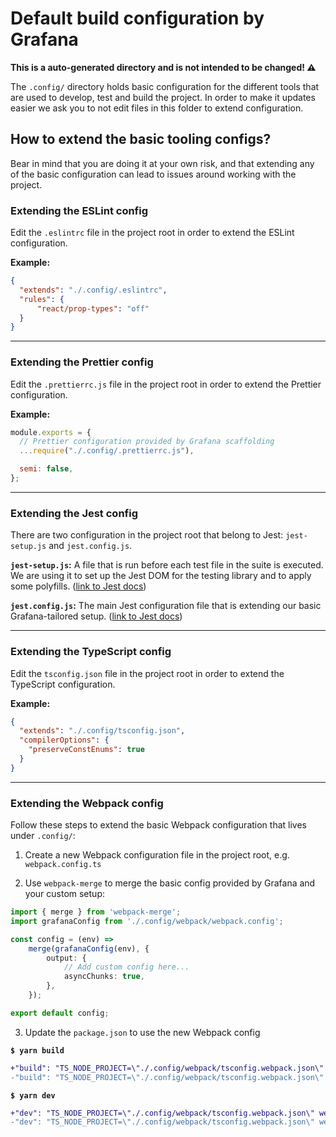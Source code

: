 # Default build configuration by Grafana

**This is a auto-generated directory and is not intended to be changed! ⚠️**

The `.config/` directory holds basic configuration for the different tools
that are used to develop, test and build the project. In order to make it updates easier we ask you to
not edit files in this folder to extend configuration.

## How to extend the basic tooling configs?

Bear in mind that you are doing it at your own risk, and that extending any of the basic configuration can lead
to issues around working with the project.

### Extending the ESLint config

Edit the `.eslintrc` file in the project root in order to extend the ESLint configuration.

**Example:**
```json
{
  "extends": "./.config/.eslintrc",
  "rules": {
      "react/prop-types": "off"
  }
}
```

---

### Extending the Prettier config

Edit the `.prettierrc.js` file in the project root in order to extend the Prettier configuration.

**Example:**
```javascript
module.exports = {
  // Prettier configuration provided by Grafana scaffolding
  ...require("./.config/.prettierrc.js"),

  semi: false,
};
```

---

### Extending the Jest config

There are two configuration in the project root that belong to Jest: `jest-setup.js` and `jest.config.js`.

**`jest-setup.js`:** A file that is run before each test file in the suite is executed. We are using it to
set up the Jest DOM for the testing library and to apply some polyfills. ([link to Jest docs](https://jestjs.io/docs/configuration#setupfilesafterenv-array))

**`jest.config.js`:** The main Jest configuration file that is extending our basic Grafana-tailored setup. ([link to Jest docs](https://jestjs.io/docs/configuration))

---

### Extending the TypeScript config

Edit the `tsconfig.json` file in the project root in order to extend the TypeScript configuration.

**Example:**
```json
{
  "extends": "./.config/tsconfig.json",
  "compilerOptions": {
    "preserveConstEnums": true
  }
}
```

---

### Extending the Webpack config

Follow these steps to extend the basic Webpack configuration that lives under `.config/`:

1. Create a new Webpack configuration file in the project root, e.g. `webpack.config.ts`

2. Use `webpack-merge` to merge the basic config provided by Grafana and your custom setup:
```typescript
import { merge } from 'webpack-merge';
import grafanaConfig from './.config/webpack/webpack.config';

const config = (env) =>
    merge(grafanaConfig(env), {
        output: {
            // Add custom config here...
            asyncChunks: true,
        },
    });

export default config;
```

3. Update the `package.json` to use the new Webpack config

**`$ yarn build`**
```diff
+"build": "TS_NODE_PROJECT=\"./.config/webpack/tsconfig.webpack.json\" webpack -c ./.config/webpack/webpack.config.ts --env production",
-"build": "TS_NODE_PROJECT=\"./.config/webpack/tsconfig.webpack.json\" webpack -c ./webpack.config.ts --env production",
```

**`$ yarn dev`**
```diff
+"dev": "TS_NODE_PROJECT=\"./.config/webpack/tsconfig.webpack.json\" webpack -w -c ./.config/webpack/webpack.config.ts --env development",
-"dev": "TS_NODE_PROJECT=\"./.config/webpack/tsconfig.webpack.json\" webpack -w -c ./webpack.config.ts --env development",
```
